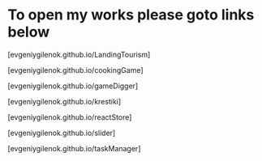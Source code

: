 # To open my works please goto links below
[evgeniygilenok.github.io/LandingTourism]

[evgeniygilenok.github.io/cookingGame]

[evgeniygilenok.github.io/gameDigger]

[evgeniygilenok.github.io/krestiki]

[evgeniygilenok.github.io/reactStore]

[evgeniygilenok.github.io/slider]

[evgeniygilenok.github.io/taskManager]

